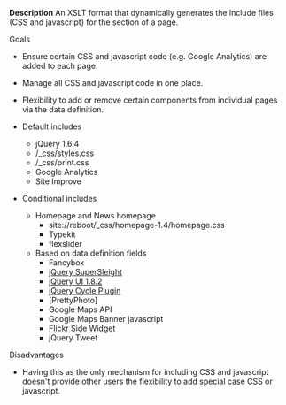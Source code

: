 **Description**
An XSLT format that dynamically generates the include files (CSS and javascript) for the <head> section of a page.

Goals
* Ensure certain CSS and javascript code (e.g. Google Analytics) are added to each page.
* Manage all CSS and javascript code in one place.
* Flexibility to add or remove certain components from individual pages via the data definition.

* Default includes
	* jQuery 1.6.4
	* /_css/styles.css
	* /_css/print.css
	* Google Analytics
	* Site Improve

* Conditional includes
	* Homepage and News homepage
		* site://reboot/_css/homepage-1.4/homepage.css
		* Typekit
		* flexslider
	* Based on data definition fields
		* Fancybox
		* [jQuery SuperSleight](http://allinthehead.com/retro/338/supersleight-jquery-plugin)
		* [jQuery UI 1.8.2](http://jqueryui.com)
		* [jQuery Cycle Plugin](http://jquery.malsup.com/cycle/)
		* [PrettyPhoto]
		* Google Maps API
		* Google Maps Banner javascript
		* [Flickr Side Widget](http://www.newmediacampaigns.com/page/jquery-flickr-plugin)
		* jQuery Tweet

Disadvantages
* Having this as the only mechanism for including CSS and javascript doesn't provide other users the flexibility to add special case CSS or javascript.